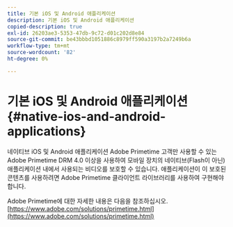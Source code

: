 ```yaml
---
title: 기본 iOS 및 Android 애플리케이션
description: 기본 iOS 및 Android 애플리케이션
copied-description: true
exl-id: 26203ae3-5353-47db-9c72-d01c202d8e84
source-git-commit: be43bbbd1051886c8979ff590a3197b2a7249b6a
workflow-type: tm+mt
source-wordcount: '82'
ht-degree: 0%

---
```


# 기본 iOS 및 Android 애플리케이션{#native-ios-and-android-applications}

네이티브 iOS 및 Android 애플리케이션 Adobe Primetime 고객만 사용할 수 있는 Adobe Primetime DRM 4.0 이상을 사용하여 모바일 장치의 네이티브(Flash이 아닌) 애플리케이션 내에서 사용되는 비디오를 보호할 수 있습니다. 애플리케이션이 이 보호된 콘텐츠를 사용하려면 Adobe Primetime 클라이언트 라이브러리를 사용하여 구현해야 합니다.

Adobe Primetime에 대한 자세한 내용은 다음을 참조하십시오. [https://www.adobe.com/solutions/primetime.html](https://www.adobe.com/solutions/primetime.html)
